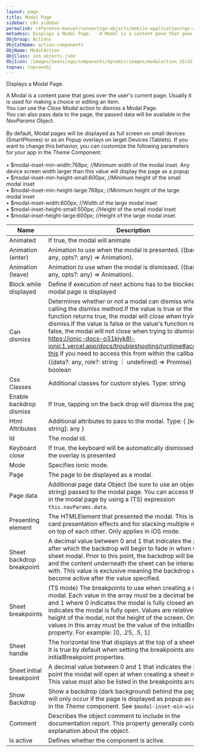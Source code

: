 ```yaml
---
layout: page
title: Modal Page
sidebar: c8o_sidebar
permalink: reference-manual/convertigo-objects/mobile-application/ngx-components/action-components/modal-page/
metadesc: Displays a Modal Page.   A Modal is a content pane that goes over the user's current page. Usually it is used for making a choice or editing an item. 
ObjGroup: Actions
ObjCatName: action-components
ObjName: ModalAction
ObjClass: ion_objects.json
ObjIcon: /images/beans/ngx/components/dynamic/images/modalaction_32x32.png
topnav: topnavobj
---
```

Displays a Modal Page. <br/>

 A Modal is a content pane that goes over the user's current page. Usually it is used for making a choice or editing an item.<br/>
You can use the <i>Close Modal</i> action  to dismiss a Modal Page.<br/>
You can also pass data to the page, the passed data will be available in the <i>NavParams</i> Object.<br/>
<br/>
By default, Modal pages will be displayed as full screen on small devices (SmartPhones) or as an Popup overlays on larget Devices (Tablets). If you want to change this behavior, you can customize the following parameters for your app in the <i>Theme</i> Component:<br/>
<br/>
 • $modal-inset-min-width:768px;        //Minimum width of the modal inset. Any device screen width larger than this value will display the page as a popup<br/>
 • $modal-inset-min-height-small:600px; //Minimum height of the small modal inset<br/>
 • $modal-inset-min-height-large:768px; //Minimum height of the large modal inset<br/>
 • $modal-inset-width:600px;            //Width of the large modal inset<br/>
 • $modal-inset-height-small:500px;     //Height of the small modal inset<br/>
 • $modal-inset-height-large:600px;     //Height of the large modal inset.

Name | Description 
--- | ---
Animated | If true, the modal will animate
Animation (enter) | Animation to use when the modal is presented. ((baseEl: any, opts?: any) => Animation).
Animation (leave) | Animation to use when the modal is dismissed. ((baseEl: any, opts?: any) => Animation).
Block while displayed | Define if execution of next actions has to be blocked while modal page is displayed
Can dismiss | Determines whether or not a modal can dismiss when calling the dismiss method.If the value is true or the value's function returns true, the modal will close when trying to dismiss.If the value is false or the value's function returns false, the modal will not close when trying to dismiss.See https://ionic-docs-o31kiyk8l-ionic1.vercel.app/docs/troubleshooting/runtime#accessing-this if you need to access this from within the callback.Type: ((data?: any, role?: string ｜ undefined) => Promise<boolean>) ｜ boolean
Css Classes | Additional classes for custom styles. Type: string | string[]
Enable backdrop dismiss | If true, tapping on the back drop will dismiss the page.
Html Attributes | Additional attributes to pass to the modal. Type: { [key: string]: any }
Id | The modal id.
Keyboard close | If true, the keyboard will be automatically dismissed when the overlay is presented
Mode | Specifies ionic mode.
Page | The page to be displayed as a modal.
Page data | Additional page data Object (be sure to use an object not a string) passed to the modal page. You can access this data in the modal page by using a (TS) expression <code>this.navParams.data</code>.
Presenting element | The HTMLElement that presented the modal. This is used for card presentation effects and for stacking multiple modals on top of each other. Only applies in iOS mode.
Sheet backdrop breakpoint | A decimal value between 0 and 1 that indicates the point after which the backdrop will begin to fade in when using a sheet modal. Prior to this point, the backdrop will be hidden and the content underneath the sheet can be interacted with. This value is exclusive meaning the backdrop will become active after the value specified.
Sheet breakpoints | (TS mode) The breakpoints to use when creating a sheet modal. Each value in the array must be a decimal between 0 and 1 where 0 indicates the modal is fully closed and 1 indicates the modal is fully open. Values are relative to the height of the modal, not the height of the screen. One of the values in this array must be the value of the initialBreakpoint property. For example: [0, .25, .5, 1]
Sheet handle | The horizontal line that displays at the top of a sheet modal. It is true by default when setting the breakpoints and initialBreakpoint properties.
Sheet initial breakpoint | A decimal value between 0 and 1 that indicates the initial point the modal will open at when creating a sheet modal. This value must also be listed in the breakpoints array.
Show Backdrop | Show a backdrop (dark background) behind the page. This will only occur if the page is displayed as popup as defined in the <i>Theme</i> component. See <code>$modal-inset-min-width</code>.
Comment | Describes the object comment to include in the documentation report.  This property generally contains an explanation about the object. 
Is active | Defines whether the component is active. 

